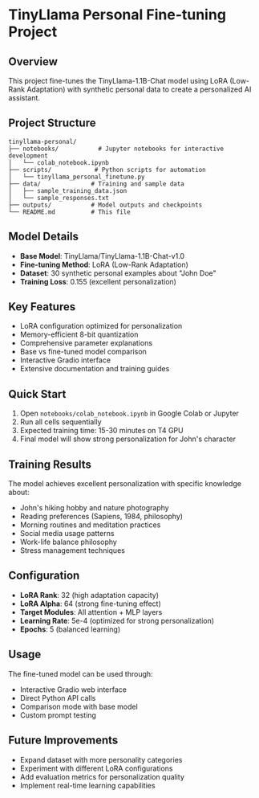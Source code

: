 # TinyLlama Personal Fine-tuning Project

## Overview
This project fine-tunes the TinyLlama-1.1B-Chat model using LoRA (Low-Rank Adaptation) with synthetic personal data to create a personalized AI assistant.

## Project Structure
```
tinyllama-personal/
├── notebooks/           # Jupyter notebooks for interactive development
│   └── colab_notebook.ipynb
├── scripts/            # Python scripts for automation
│   └── tinyllama_personal_finetune.py
├── data/              # Training and sample data
│   ├── sample_training_data.json
│   └── sample_responses.txt
├── outputs/           # Model outputs and checkpoints
└── README.md          # This file
```

## Model Details
- **Base Model**: TinyLlama/TinyLlama-1.1B-Chat-v1.0
- **Fine-tuning Method**: LoRA (Low-Rank Adaptation)
- **Dataset**: 30 synthetic personal examples about "John Doe"
- **Training Loss**: 0.155 (excellent personalization)

## Key Features
- LoRA configuration optimized for personalization
- Memory-efficient 8-bit quantization
- Comprehensive parameter explanations
- Base vs fine-tuned model comparison
- Interactive Gradio interface
- Extensive documentation and training guides

## Quick Start
1. Open `notebooks/colab_notebook.ipynb` in Google Colab or Jupyter
2. Run all cells sequentially
3. Expected training time: 15-30 minutes on T4 GPU
4. Final model will show strong personalization for John's character

## Training Results
The model achieves excellent personalization with specific knowledge about:
- John's hiking hobby and nature photography
- Reading preferences (Sapiens, 1984, philosophy)
- Morning routines and meditation practices
- Social media usage patterns
- Work-life balance philosophy
- Stress management techniques

## Configuration
- **LoRA Rank**: 32 (high adaptation capacity)
- **LoRA Alpha**: 64 (strong fine-tuning effect)
- **Target Modules**: All attention + MLP layers
- **Learning Rate**: 5e-4 (optimized for strong personalization)
- **Epochs**: 5 (balanced learning)

## Usage
The fine-tuned model can be used through:
- Interactive Gradio web interface
- Direct Python API calls
- Comparison mode with base model
- Custom prompt testing

## Future Improvements
- Expand dataset with more personality categories
- Experiment with different LoRA configurations
- Add evaluation metrics for personalization quality
- Implement real-time learning capabilities
